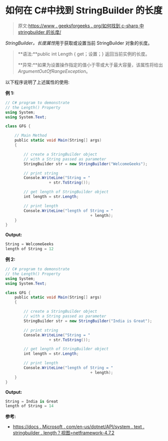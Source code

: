 # 如何在 C#中找到 StringBuilder 的长度

> 原文:[https://www . geeksforgeeks . org/如何找到 c-sharp 中 stringbuilder 的长度/](https://www.geeksforgeeks.org/how-to-find-the-length-of-the-stringbuilder-in-c-sharp/)

*StringBuilder。长度属性*用于获取或设置当前 StringBuilder 对象的长度。

> **语法:**public int Length { get；设置；}
> 返回当前实例的长度。
> 
> **异常:**如果为设置操作指定的值小于零或大于最大容量，该属性将给出*ArgumentOutOfRangeException*。

以下程序说明了上述属性的使用:

**例 1:**

```cs
// C# program to demonstrate
// the Length() Property
using System;
using System.Text;

class GFG {

    // Main Method
    public static void Main(String[] args)
    {

        // create a StringBuilder object
        // with a String passed as parameter
        StringBuilder str = new StringBuilder("WelcomeGeeks");

        // print string
        Console.WriteLine("String = "
                   + str.ToString());

        // get length of StringBuilder object
        int length = str.Length;

        // print length
        Console.WriteLine("length of String = "
                                     + length);
    }
}
```

**Output:**

```cs
String = WelcomeGeeks
length of String = 12

```

**例 2:**

```cs
// C# program to demonstrate
// the Length() Property
using System;
using System.Text;

class GFG {
    public static void Main(String[] args)
    {

        // create a StringBuilder object
        // with a String passed as parameter
        StringBuilder str = new StringBuilder("India is Great");

        // print string
        Console.WriteLine("String = "
                   + str.ToString());

        // get length of StringBuilder object
        int length = str.Length;

        // print length
        Console.WriteLine("length of String = "
                                     + length);
    }
}
```

**Output:**

```cs
String = India is Great
length of String = 14

```

**参考:**

*   [https://docs . Microsoft . com/en-us/dotnet/API/system . text . stringbuilder . length？视图=netframework-4.7.2](https://docs.microsoft.com/en-us/dotnet/api/system.text.stringbuilder.length?view=netframework-4.7.2)